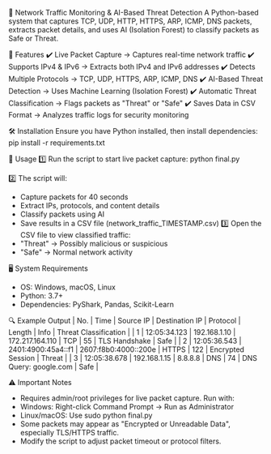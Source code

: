 🚀 Network Traffic Monitoring & AI-Based Threat Detection
A Python-based system that captures TCP, UDP, HTTP, HTTPS, ARP, ICMP, DNS packets, extracts packet details, and uses AI (Isolation Forest) to classify packets as Safe or Threat.

📌 Features
✔️ Live Packet Capture → Captures real-time network traffic
✔️ Supports IPv4 & IPv6 → Extracts both IPv4 and IPv6 addresses
✔️ Detects Multiple Protocols → TCP, UDP, HTTPS, ARP, ICMP, DNS
✔️ AI-Based Threat Detection → Uses Machine Learning (Isolation Forest)
✔️ Automatic Threat Classification → Flags packets as "Threat" or "Safe"
✔️ Saves Data in CSV Format → Analyzes traffic logs for security monitoring

🛠 Installation
Ensure you have Python installed, then install dependencies:
pip install -r requirements.txt



🚀 Usage
1️⃣ Run the script to start live packet capture:
python final.py


2️⃣ The script will:
- Capture packets for 40 seconds
- Extract IPs, protocols, and content details
- Classify packets using AI
- Save results in a CSV file (network_traffic_TIMESTAMP.csv)
3️⃣ Open the CSV file to view classified traffic:
- "Threat" → Possibly malicious or suspicious
- "Safe" → Normal network activity

🖥 System Requirements
- OS: Windows, macOS, Linux
- Python: 3.7+
- Dependencies: PyShark, Pandas, Scikit-Learn

🔍 Example Output
| No. | Time | Source IP | Destination IP | Protocol | Length | Info | Threat Classification | 
| 1 | 12:05:34.123 | 192.168.1.10 | 172.217.164.110 | TCP | 55 | TLS Handshake | Safe | 
| 2 | 12:05:36.543 | 2401:4900:45a4::f1 | 2607:f8b0:4000::200e | HTTPS | 122 | Encrypted Session | Threat | 
| 3 | 12:05:38.678 | 192.168.1.15 | 8.8.8.8 | DNS | 74 | DNS Query: google.com | Safe | 



⚠️ Important Notes
- Requires admin/root privileges for live packet capture. Run with:
- Windows: Right-click Command Prompt → Run as Administrator
- Linux/macOS: Use sudo python final.py
- Some packets may appear as "Encrypted or Unreadable Data", especially TLS/HTTPS traffic.
- Modify the script to adjust packet timeout or protocol filters.


